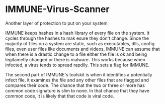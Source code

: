 # IMMUNE-Virus-Scanner
Another layer of protection to put on your system

IMMUNE keeps hashes in a hash library of every file on the system. It cycles through the hashes to mak esure they don't change. 
Since the majority of files on a system are static, such as executables, dlls, config files, even user files like documents and videos,
IMMUNE can assume that when there is a drastic change to a file either the file is ok and being legitametly changed or there is malware. 
This works because when infected, a virus tends to spread rapdily. This sets a flag for IMMUNE.

The second part of IMMUNE's toolskit is when it identifies a potentially infect file, it examines the file and any other files that are 
flagged and compares their code. The chance that the two or three or more has common code signature is slim to none. In that chance 
that they have common code, it is likely that that code is viral code. 
